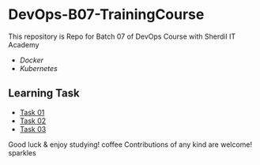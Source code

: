 # DevOps-B07-TrainingCourse

This repository is  Repo for Batch 07 of DevOps Course with Sherdil IT Academy

 - *Docker* 
 - *Kubernetes*
 
 ## Learning Task
 
 - [Task 01](https://github.com/engineerbaz/DevOps-B07-TrainingCourse/blob/main/learningTasks/Task01.md) 
 - [Task 02](https://github.com/engineerbaz/DevOps-B07-TrainingCourse/blob/main/learningTasks/Task02.md) 
 - [Task 03](https://github.com/engineerbaz/DevOps-B07-TrainingCourse/blob/main/learningTasks/FinalTask.md) 
 
Good luck & enjoy studying! coffee
Contributions of any kind are welcome! sparkles
